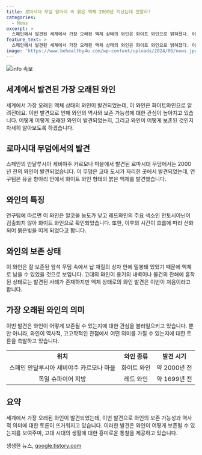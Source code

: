 ```yaml
---
title: 로마시대 무덤 항아리 속 붉은 액체 2000년 지났는데 안말라!
categories:
  - News
excerpt: >
  스페인에서 발견된 세계에서 가장 오래된 액체 상태의 와인은 화이트 와인으로 밝혀졌다. 이 와인은 약 2000년 전 로마시대 무덤에서 발견됐으며, 알코올 농도가 낮고 레드와인의 특징인 안토시아닌이 검출되지 않았다. 연구팀은 와인이 시간이 지나면서 산화되어 붉은빛을 띤 것으로 추정하고 있으며, 이러한 액체 상태의 와인은 오랜만이라고 설명했다. 이 와인은 고대의 암석 무덤에서 납 재질의 상자에 밀봉돼 있어 액체로 남을 수 있었던 것으로 보여, 매우 흥미로운 발견이라 할 수 있다.
feature_text: >
  스페인에서 발견된 세계에서 가장 오래된 액체 상태의 와인은 화이트 와인으로 밝혀졌다. 이 와인은 약 2000년 전 로마시대 무덤에서 발견됐으며, 알코올 농도가 낮고 레드와인의 특징인 안토시아닌이 검출되지 않았다. 연구팀은 와인이 시간이 지나면서 산화되어 붉은빛을 띤 것으로 추정하고 있으며, 이러한 액체 상태의 와인은 오랜만이라고 설명했다. 이 와인은 고대의 암석 무덤에서 납 재질의 상자에 밀봉돼 있어 액체로 남을 수 있었던 것으로 보여, 매우 흥미로운 발견이라 할 수 있다.
image: 'https://www.behealthy4u.com/wp-content/uploads/2024/06/news.jpg'
---
```


<p><img src="https://www.behealthy4u.com/wp-content/uploads/2024/06/news.jpg" alt="info 속보" /></p>

<h2 data-ke-size="size26">세계에서 발견된 가장 오래된 와인</h2>

<p data-ke-size="size16">세계에서 가장 오래된 액체 상태의 와인이 발견되었는데, 이 와인은 화이트와인으로 알려진데요. 이번 발견으로 인해 와인의 역사와 보존 가능성에 대한 관심이 높아지고 있습니다. 어떻게 이렇게 오래된 와인이 발견되었는지, 그리고 와인이 어떻게 보존된 것인지 자세히 알아보도록 하겠습니다.</p>

<h2 data-ke-size="size26">로마시대 무덤에서의 발견</h2>

<p data-ke-size="size16">스페인의 안달루시아 세비야주 카르모나 마을에서 발견된 로마시대 무덤에서는 2000년 전의 와인이 발견되었습니다. 이 무덤은 고대 도시가 자리한 곳에서 발견되었는데, 연구팀은 유골 항아리 안에서 화이트 와인 형태의 붉은 액체를 발견했습니다.</p>

<h2 data-ke-size="size26">와인의 특징</h2>

<p data-ke-size="size16">연구팀에 따르면 이 와인은 알코올 농도가 낮고 레드와인의 주요 색소인 안토시아닌이 검출되지 않아 화이트 와인으로 확인되었습니다. 또한, 이후의 시간이 흐름에 따라 산화되어 붉은빛을 띠게 되었다고 합니다.</p>

<h2 data-ke-size="size26">와인의 보존 상태</h2>

<p data-ke-size="size16">이 와인은 잘 보존된 암석 무덤 속에서 납 재질의 상자 안에 밀봉돼 있었기 때문에 액체로 남을 수 있었을 것으로 보입니다. 고대의 와인이 용기의 내벽이나 물건의 잔해에 흡착된 상태로는 발견된 사례가 존재하지만 액체 상태로의 와인 발견은 이번이 처음이라고 합니다.</p>

<h2 data-ke-size="size26">가장 오래된 와인의 의미</h2>

<p data-ke-size="size16">이번 발견은 와인이 어떻게 보존될 수 있는지에 대한 관심을 불러일으키고 있습니다. 뿐만 아니라, 와인이 역사적, 고고학적인 관점에서 어떤 의미를 가질 수 있는지에 대한 토론을 촉발하고 있습니다.</p>

<table>
    <tbody>
        <tr>
            <td style="text-align: center; height: 17px;"><b>위치</b></td>
            <td style="text-align: center; height: 17px;"><b>와인 종류</b></td>
            <td style="text-align: center; height: 17px;"><b>발견 시기</b></td>
        </tr>
        <tr>
            <td style="text-align: center; height: 23px;">스페인 안달루시아 세비야주 카르모나 마을</td>
            <td style="text-align: center; height: 23px;">화이트 와인</td>
            <td style="text-align: center; height: 23px;">약 2000년 전</td>
        </tr>
        <tr>
            <td style="text-align: center; height: 23px;">독일 슈파이어 지방</td>
            <td style="text-align: center; height: 23px;">레드 와인</td>
            <td style="text-align: center; height: 23px;">약 1699년 전</td>
        </tr>
    </tbody>
</table>

<h2 data-ke-size="size26">요약</h2>

<p data-ke-size="size16">세계에서 가장 오래된 와인이 발견되었는데, 이번 발견으로 와인의 보존 가능성과 역사적 의미에 대한 토론이 뜨거워지고 있습니다. 이러한 발견은 와인이 어떻게 보존될 수 있는지를 보여주며, 고대 시대의 생활에 대한 흥미로운 통찰을 제공하고 있습니다.</p>
생생한 뉴스, <a href="https://qoogle.tistory.com" rel="dofollow">qoogle.tistory.com</a>


